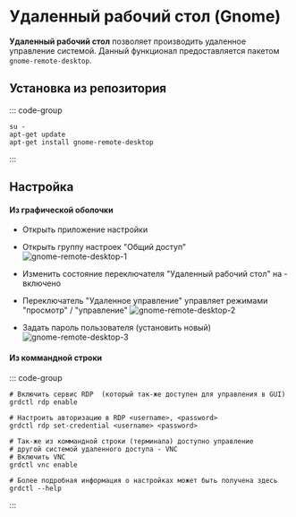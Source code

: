 # Удаленный рабочий стол (Gnome)

**Удаленный рабочий стол** позволяет производить удаленное управление системой. Данный функционал предоставляется пакетом `gnome-remote-desktop`.

## Установка из репозитория
::: code-group
```shell
su -
apt-get update
apt-get install gnome-remote-desktop
```
:::

## Настройка
#### Из графической оболочки
- Открыть приложение настройки
- Открыть группу настроек "Общий доступ"
![gnome-remote-desktop-1](/gnome-remote-desktop/open-settings.gif)

- Изменить состояние переключателя "Удаленный рабочий стол" на - включено
- Переключатель "Удаленное управление" управляет режимами "просмотр" / "управление"
![gnome-remote-desktop-2](/gnome-remote-desktop/enable-service.gif)

- Задать пароль пользователя (установить новый)
![gnome-remote-desktop-3](/gnome-remote-desktop/set-user-password.gif)

#### Из коммандной строки
::: code-group
```shell
# Включить сервис RDP  (который так-же доступен для управления в GUI)
grdctl rdp enable

# Настроить авторизацию в RDP <username>, <password>
grdctl rdp set-credential <username> <password>

# Так-же из коммандной строки (терминала) доступно управление 
# другой системой удаленного доступа - VNC
# Включить VNC
grdctl vnc enable

# Более подробная информация о настройках может быть получена здесь
grdctl --help
```
:::